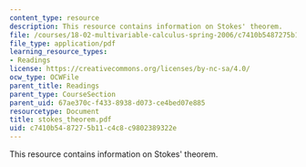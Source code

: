 ```yaml
---
content_type: resource
description: This resource contains information on Stokes' theorem.
file: /courses/18-02-multivariable-calculus-spring-2006/c7410b5487275b11c4c8c9802389322e_stokes_theorem.pdf
file_type: application/pdf
learning_resource_types:
- Readings
license: https://creativecommons.org/licenses/by-nc-sa/4.0/
ocw_type: OCWFile
parent_title: Readings
parent_type: CourseSection
parent_uid: 67ae370c-f433-8938-d073-ce4bed07e885
resourcetype: Document
title: stokes_theorem.pdf
uid: c7410b54-8727-5b11-c4c8-c9802389322e
---
```

This resource contains information on Stokes' theorem.